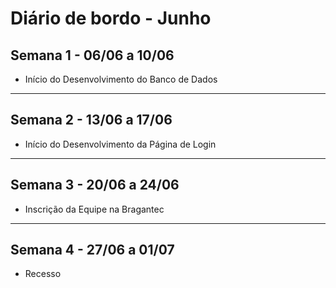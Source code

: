 # Diário de bordo - Junho

## Semana 1 - 06/06 a 10/06
- Início do Desenvolvimento do Banco de Dados

---

## Semana 2 - 13/06 a 17/06
- Início do Desenvolvimento da Página de Login

---

## Semana 3 - 20/06 a 24/06
- Inscrição da Equipe na Bragantec

---

## Semana 4 - 27/06 a 01/07
- Recesso
